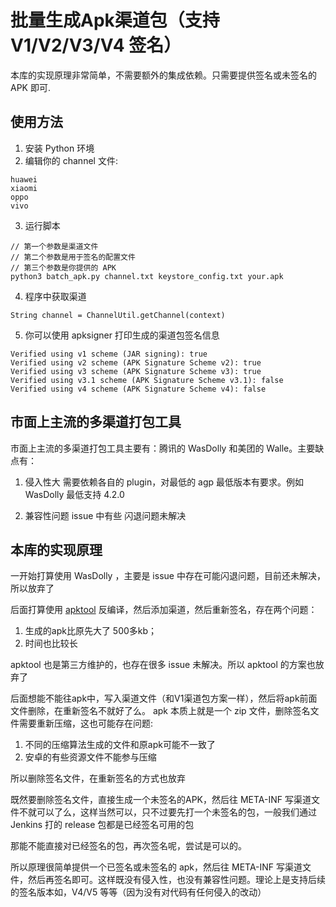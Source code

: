 # 批量生成Apk渠道包（支持 V1/V2/V3/V4 签名）

本库的实现原理非常简单，不需要额外的集成依赖。只需要提供签名或未签名的 APK 即可.

## 使用方法

1. 安装 Python 环境
2. 编辑你的 channel 文件:

```
huawei
xiaomi
oppo
vivo
```

3. 运行脚本

```
// 第一个参数是渠道文件
// 第二个参数是用于签名的配置文件
// 第三个参数是你提供的 APK
python3 batch_apk.py channel.txt keystore_config.txt your.apk
```

4. 程序中获取渠道

```
String channel = ChannelUtil.getChannel(context)
```

5. 你可以使用 apksigner 打印生成的渠道包签名信息

```
Verified using v1 scheme (JAR signing): true
Verified using v2 scheme (APK Signature Scheme v2): true
Verified using v3 scheme (APK Signature Scheme v3): true
Verified using v3.1 scheme (APK Signature Scheme v3.1): false
Verified using v4 scheme (APK Signature Scheme v4): false
```

## 市面上主流的多渠道打包工具

市面上主流的多渠道打包工具主要有：腾讯的 WasDolly 和美团的 Walle。主要缺点有：

1. 侵入性大
   需要依赖各自的 plugin，对最低的 agp 最低版本有要求。例如 WasDolly 最低支持 4.2.0

2. 兼容性问题
   issue 中有些 闪退问题未解决

## 本库的实现原理

一开始打算使用 WasDolly ，主要是 issue 中存在可能闪退问题，目前还未解决，所以放弃了

后面打算使用 [apktool](https://apktool.org) 反编译，然后添加渠道，然后重新签名，存在两个问题：
1. 生成的apk比原先大了 500多kb；
2. 时间也比较长

apktool 也是第三方维护的，也存在很多 issue 未解决。所以 apktool 的方案也放弃了

后面想能不能往apk中，写入渠道文件（和V1渠道包方案一样），然后将apk前面文件删除，在重新签名不就好了么。
apk 本质上就是一个 zip 文件，删除签名文件需要重新压缩，这也可能存在问题:
1. 不同的压缩算法生成的文件和原apk可能不一致了
2. 安卓的有些资源文件不能参与压缩

所以删除签名文件，在重新签名的方式也放弃

既然要删除签名文件，直接生成一个未签名的APK，然后往 META-INF 写渠道文件不就可以了么，这样当然可以，只不过要先打一个未签名的包，一般我们通过
Jenkins 打的 release 包都是已经签名可用的包

那能不能直接对已经签名的包，再次签名呢，尝试是可以的。

所以原理很简单提供一个已签名或未签名的 apk，然后往 META-INF 写渠道文件，然后再签名即可。这样既没有侵入性，也没有兼容性问题。理论上是支持后续的签名版本如，V4/V5
等等（因为没有对代码有任何侵入的改动）







